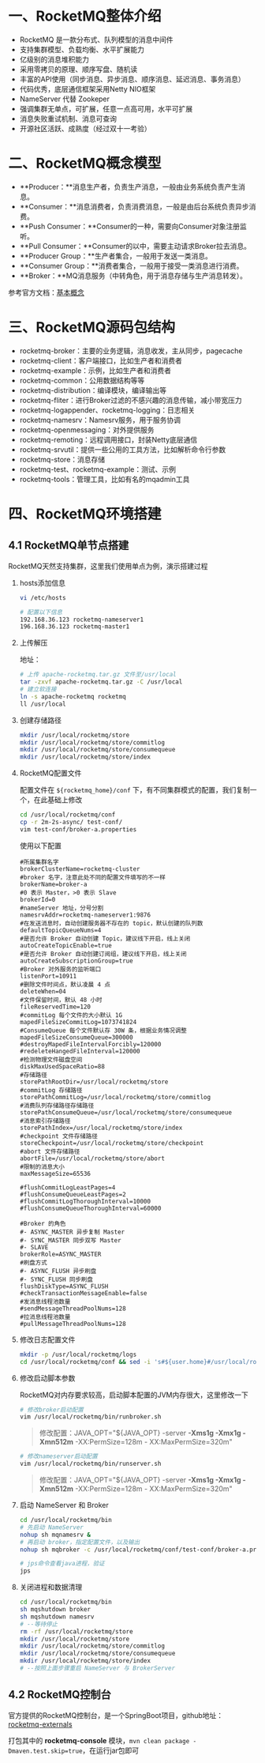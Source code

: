 # 一、RocketMQ整体介绍

- RocketMQ 是一款分布式、队列模型的消息中间件
- 支持集群模型、负载均衡、水平扩展能力
- 亿级别的消息堆积能力
- 采用零拷贝的原理、顺序写盘、随机读
- 丰富的API使用（同步消息、异步消息、顺序消息、延迟消息、事务消息）
- 代码优秀，底层通信框架采用Netty NIO框架
- NameServer 代替 Zookeper
- 强调集群无单点，可扩展，任意一点高可用，水平可扩展
- 消息失败重试机制、消息可查询
- 开源社区活跃、成熟度（经过双十一考验）

# 二、RocketMQ概念模型

* **Producer：**消息生产者，负责生产消息，一般由业务系统负责产生消息。
* **Consumer：**消息消费者，负责消费消息，一般是由后台系统负责异步消费。
* **Push Consumer：**Consumer的一种，需要向Consumer对象注册监听。
* **Pull Consumer：**Consumer的以中，需要主动请求Broker拉去消息。
* **Producer Group：**生产者集合，一般用于发送一类消息。
* **Consumer Group：**消费者集合，一般用于接受一类消息进行消费。
* **Broker：**MQ消息服务（中转角色，用于消息存储与生产消息转发）。

参考官方文档：[基本概念](https://github.com/apache/rocketmq/blob/master/docs/cn/concept.md)

# 三、RocketMQ源码包结构

- rocketmq-broker：主要的业务逻辑，消息收发，主从同步，pagecache
- rocketmq-client：客户端接口，比如生产者和消费者
- rocketmq-example：示例，比如生产者和消费者
- rocketmq-common：公用数据结构等等 
- rocketmq-distribution：编译模块，编译输出等
- rocketmq-fliter：进行Broker过滤的不感兴趣的消息传输，减小带宽压力
- rocketmq-logappender、rocketmq-logging：日志相关
- rocketmq-namesrv：Namesrv服务，用于服务协调
- rocketmq-openmessaging：对外提供服务
- rocketmq-remoting：远程调用接口，封装Netty底层通信
-  rocketmq-srvutil：提供一些公用的工具方法，比如解析命令行参数
- rocketmq-store：消息存储
- rocketmq-test、rocketmq-example：测试、示例
- rocketmq-tools：管理工具，比如有名的mqadmin工具

# 四、RocketMQ环境搭建

## 4.1 RocketMQ单节点搭建

RocketMQ天然支持集群，这里我们使用单点为例，演示搭建过程

1. hosts添加信息

   ```bash
   vi /etc/hosts
   
   # 配置以下信息
   192.168.36.123 rocketmq-nameserver1
   196.168.36.123 rocketmq-master1
   ```

2. 上传解压

   地址：

   ```bash
   # 上传 apache-rocketmq.tar.gz 文件至/usr/local
   tar -zxvf apache-rocketmq.tar.gz -C /usr/local
   # 建立软连接
   ln -s apache-rocketmq rocketmq
   ll /usr/local
   ```

3. 创建存储路径

   ```bash
   mkdir /usr/local/rocketmq/store
   mkdir /usr/local/rocketmq/store/commitlog
   mkdir /usr/local/rocketmq/store/consumequeue
   mkdir /usr/local/rocketmq/store/index
   ```

4. RocketMQ配置文件

   配置文件在 `${rocketmq_home}/conf` 下，有不同集群模式的配置，我们复制一个，在此基础上修改

   ```bash
   cd /usr/local/rocketmq/conf
   cp -r 2m-2s-async/ test-conf/
   vim test-conf/broker-a.properties
   ```

   使用以下配置

   ```properties
   #所属集群名字
   brokerClusterName=rocketmq-cluster
   #broker 名字，注意此处不同的配置文件填写的不一样
   brokerName=broker-a
   #0 表示 Master，>0 表示 Slave
   brokerId=0
   #nameServer 地址，分号分割
   namesrvAddr=rocketmq-nameserver1:9876
   #在发送消息时，自动创建服务器不存在的 topic，默认创建的队列数
   defaultTopicQueueNums=4
   #是否允许 Broker 自动创建 Topic，建议线下开启，线上关闭
   autoCreateTopicEnable=true
   #是否允许 Broker 自动创建订阅组，建议线下开启，线上关闭
   autoCreateSubscriptionGroup=true
   #Broker 对外服务的监听端口
   listenPort=10911
   #删除文件时间点，默认凌晨 4 点
   deleteWhen=04
   #文件保留时间，默认 48 小时
   fileReservedTime=120
   #commitLog 每个文件的大小默认 1G
   mapedFileSizeCommitLog=1073741824
   #ConsumeQueue 每个文件默认存 30W 条，根据业务情况调整
   mapedFileSizeConsumeQueue=300000
   #destroyMapedFileIntervalForcibly=120000
   #redeleteHangedFileInterval=120000
   #检测物理文件磁盘空间
   diskMaxUsedSpaceRatio=88
   #存储路径
   storePathRootDir=/usr/local/rocketmq/store
   #commitLog 存储路径
   storePathCommitLog=/usr/local/rocketmq/store/commitlog
   #消费队列存储路径存储路径
   storePathConsumeQueue=/usr/local/rocketmq/store/consumequeue
   #消息索引存储路径
   storePathIndex=/usr/local/rocketmq/store/index
   #checkpoint 文件存储路径
   storeCheckpoint=/usr/local/rocketmq/store/checkpoint
   #abort 文件存储路径
   abortFile=/usr/local/rocketmq/store/abort
   #限制的消息大小
   maxMessageSize=65536
   
   #flushCommitLogLeastPages=4
   #flushConsumeQueueLeastPages=2
   #flushCommitLogThoroughInterval=10000
   #flushConsumeQueueThoroughInterval=60000
   
   #Broker 的角色
   #- ASYNC_MASTER 异步复制 Master
   #- SYNC_MASTER 同步双写 Master
   #- SLAVE
   brokerRole=ASYNC_MASTER
   #刷盘方式
   #- ASYNC_FLUSH 异步刷盘
   #- SYNC_FLUSH 同步刷盘
   flushDiskType=ASYNC_FLUSH
   #checkTransactionMessageEnable=false
   #发消息线程池数量
   #sendMessageThreadPoolNums=128
   #拉消息线程池数量
   #pullMessageThreadPoolNums=128
   ```

5. 修改日志配置文件

   ```bash
   mkdir -p /usr/local/rocketmq/logs
   cd /usr/local/rocketmq/conf && sed -i 's#${user.home}#/usr/local/rocketmq#g' *.xml
   ```

6. 修改启动脚本参数

   RocketMQ对内存要求较高，启动脚本配置的JVM内存很大，这里修改一下

   ```bash
   # 修改broker启动配置
   vim /usr/local/rocketmq/bin/runbroker.sh
   ```

   > 修改配置：JAVA_OPT="${JAVA_OPT} -server **-Xms1g -Xmx1g -Xmn512m** -XX:PermSize=128m - XX:MaxPermSize=320m"

   ```bash
   # 修改nameserver启动配置
   vim /usr/local/rocketmq/bin/runserver.sh
   ```

   > 修改配置：JAVA_OPT="${JAVA_OPT} -server **-Xms1g -Xmx1g -Xmn512m** -XX:PermSize=128m - XX:MaxPermSize=320m"

7. 启动 NameServer 和 Broker

   ```bash
   cd /usr/local/rocketmq/bin
   # 先启动 NameServer
   nohup sh mqnamesrv &
   # 再启动 broker，指定配置文件，以及输出
   nohup sh mqbroker -c /usr/local/rocketmq/conf/test-conf/broker-a.properties >/dev/null 2>&1 &
   
   # jps命令查看java进程，验证
   jps
   ```

8. 关闭进程和数据清理

   ```bash
   cd /usr/local/rocketmq/bin
   sh mqshutdown broker
   sh mqshutdown namesrv
   # --等待停止
   rm -rf /usr/local/rocketmq/store
   mkdir /usr/local/rocketmq/store
   mkdir /usr/local/rocketmq/store/commitlog
   mkdir /usr/local/rocketmq/store/consumequeue
   mkdir /usr/local/rocketmq/store/index
   # --按照上面步骤重启 NameServer 与 BrokerServer
   ```

## 4.2 RocketMQ控制台

官方提供的RocketMQ控制台，是一个SpringBoot项目，github地址：[rocketmq-externals](https://github.com/apache/rocketmq-externals)

打包其中的 **rocketmq-console** 模块，`mvn clean package -Dmaven.test.skip=true`，在运行jar包即可